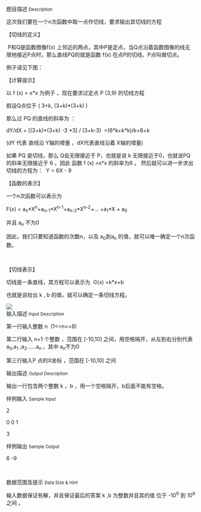 <div class="panel panel-default">
<div class="area-title">
<span>
题目描述
<small>Description</small>
</span></div>
<div class="panel-body">

<p>这次我们要在一个n次函数中取一点作切线，要求输出其切线的方程</p>
<p>【切线的定义】</p>
<p> P和Q是函数图像f(x) 上邻近的两点，其中P是定点，当Q点沿着函数图像的线无限地接近P点时，那么直线PQ的就是函数 f(x) 在点P的切线，P点叫做切点。</p>
<p>例子请见下图：</p>
<p>【计算提示】</p>
<p>以 f (x) = x*x 为例子 ，现在要求过定点 P (3,9) 的切线方程</p>
<p>假设Q点位于 ( 3+k, (3+k)*(3+k) )</p>
<p>那么过 PQ 的直线的斜率为 ： </p>
<p>dY/dX = [(3+k)*(3+k) -3 *3] / (3+k-3)  =(6*k+k*k)/k=6+k</p>
<p>(dY 代表 直线沿 Y轴的增量 ，dX代表直线沿着 X轴的增量)</p>
<p>如果 PQ 是切线，那么 Q会无限接近于 P，也就是说 k 无限接近于0，也就说PQ的斜率无限接近于 6 ，因此 函数 f (x) =x*x 的斜率为6 。 然后就可以进一步求出 切线的方程为：  Y = 6X - 9</p>
<p>【函数的表示】</p>
<p>一个n次函数可以表示为</p>
<p>F(x) = a<sub>n</sub>*X<sup>n</sup>+a<sub>n-1</sub>*X<sup>n-1</sup>+a<sub>n-2</sub>*X<sup>n-2</sup>+… +a<sub>1</sub>*X + a<sub>0</sub></p>
<p>并且 a<sub>n</sub> 不为0</p>
<p>因此，我们只要知道函数的次数n，以及 a<sub>0</sub>到a<sub>n</sub> 的值，就可以唯一确定一个n次函数。</p>
<p> </p>
<p>【切线表示】</p>
<p>切线是一条直线，其方程可以表示为  G(x) =k*x+b</p>
<p>也就是说给出 k , b 的值，就可以确定一条切线方程。</p>

<img src="/source/codevs/codevs-2526/img/aHR0cDovL3d3dy5qb3lvaS5jbi9wcm9ibGVtL2NvZGV2cy0yNTI2L2h0dHA6Ly9jb2RldnMuY24vbWVkaWEvaW1hZ2UvMTM2ODA3ODY5Mi45NDAuMDc3MDMxMTQzNTc1MS5KUEc=.JPG" style="max-width:700px">

</div>
</div>

<div class="panel panel-default">
<div class="area-title">
<span>
输入描述
<small>Input Description</small>
</span></div>
<div class="panel-body">
<p>第一行输入整数 n  (1&lt;=n&lt;=8)</p>
<p>第二行输入 n+1 个整数 ，范围在 [-10,10] 之间，用空格隔开，从左到右分别代表 a<sub>0</sub>,a<sub>1</sub> ,a<sub>2</sub>……a<sub>n </sub>，其中 a<sub>n</sub>不为0</p>
<p>第三行输入P 点的X坐标 ，范围在 [-10,10] 之间</p>

</div>
</div>
<div  class="panel panel-default">
<div class="area-title">
<span>
输出描述
<small>Output Description</small>
</span></div>
<div class="panel-body">

<p>输出一行包含两个整数 k ，b ，用一个空格隔开，b后面不能有空格。</p>

</div>
</div>


<div class="panel panel-default">
<div class="area-title">
<span>
样例输入
<small>Sample Input</small>
</span></div>
<div class="panel-body">
<p>2</p>
<p>0 0 1</p>
<p>3</p>

</div>
</div>

<div class="panel panel-default">
<div class="area-title">
<span>
样例输出
<small>Sample Output</small>
</span></div>
<div class="panel-body">
<p>6 -9</p>
<p> </p>

</div>
</div>

<div class="panel panel-default">
<div class="area-title">
<span>
数据范围及提示
<small>Data Size & Hint</small>
</span></div>
<div class="panel-body">
<p>输入数据保证有解，并且保证最后的答案 k ,b 为整数并且其的值 位于 -10<sup>6</sup> 到 10<sup>6</sup> 之间 。</p>
</div>
</div>